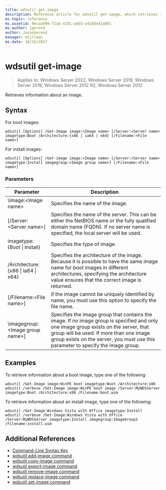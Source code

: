 ```yaml
---
title: wdsutil get-image
description: Reference article for wdsutil get-image, which retrieves information about an image.
ms.topic: reference
ms.assetid: 0ecaa999-72ad-4191-adb5-a418de42a001
ms.author: jgerend
author: JasonGerend
manager: mtillman
ms.date: 10/16/2017
---
```


# wdsutil get-image

>Applies to: Windows Server 2022, Windows Server 2019, Windows Server 2016, Windows Server 2012 R2, Windows Server 2012

Retrieves information about an image.

## Syntax

For boot images:

```
wdsutil [Options] /Get-Image image:<Image name> [/Server:<Server name> imagetype:Boot /Architecture:{x86 | ia64 | x64} [/Filename:<File name>]
```

For install images:

```
wdsutil [Options] /Get-image image:<Image name> [/Server:<Server name> imagetype:Install imagegroup:<Image group name>] [/Filename:<File name>]
```

### Parameters

|Parameter|Description|
|-------|--------|
| \image:\<Image name\>|Specifies the name of the image.|
|[/Server:\<Server name\>]|Specifies the name of the server. This can be either the NetBIOS name or the fully qualified domain name (FQDN). If no server name is specified, the local server will be used.|
| imagetype:{Boot \| Install}|Specifies the type of image.|
|/Architecture:{x86 \| ia64 \| x64}|Specifies the architecture of the image. Because it is possible to have the same image name for boot images in different architectures, specifying the architecture value ensures that the correct image is returned.|
|[/Filename:\<File name\>]|if the image cannot be uniquely identified by name, you must use this option to specify the file name.|
|\imagegroup:\<Image group name\>]|Specifies the image group that contains the image. If no image group is specified and only one image group exists on the server, that group will be used. If more than one image group exists on the server, you must use this parameter to specify the image group.|

## Examples

To retrieve information about a boot image, type one of the following:

```
wdsutil /Get-Image image:WinPE boot imagetype:Boot /Architecture:x86
wdsutil /verbose /Get-Image image:WinPE boot image /Server:MyWDSServer imagetype:Boot /Architecture:x86 /Filename:boot.wim
```

To retrieve information about an install image, type one of the following:

```
wdsutil /Get-Image:Windows Vista with Office imagetype:Install
wdsutil /verbose /Get-Image:Windows Vista with Office /Server:MyWDSServer imagetype:Install imagegroup:ImageGroup1 /Filename:install.wim
```

## Additional References

- [Command-Line Syntax Key](command-line-syntax-key.md)
- [wdsutil add-image command](wdsutil-add-image.md)
- [wdsutil copy-image command](wdsutil-copy-image.md)
- [wdsutil export-image command](wdsutil-export-image.md)
- [wdsutil remove-image command](wdsutil-remove-image.md)
- [wdsutil replace-image command](wdsutil-replace-image.md)
- [wdsutil set-image command](wdsutil-set-image.md)
